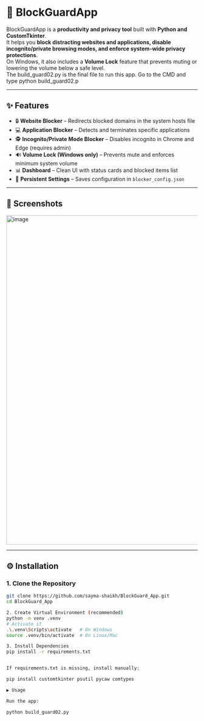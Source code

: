 # 🚫 BlockGuardApp

BlockGuardApp is a **productivity and privacy tool** built with **Python and CustomTkinter**.  
It helps you **block distracting websites and applications, disable incognito/private browsing modes, and enforce system-wide privacy protections**.  
On Windows, it also includes a **Volume Lock** feature that prevents muting or lowering the volume below a safe level.  
The build_guard02.py is the final file 
to run this app. Go to the CMD 
and type python build_guard02.p

---

## ✨ Features
- 🔒 **Website Blocker** – Redirects blocked domains in the system hosts file  
- 💻 **Application Blocker** – Detects and terminates specific applications  
- 🕵️ **Incognito/Private Mode Blocker** – Disables incognito in Chrome and Edge (requires admin)  
- 🔊 **Volume Lock (Windows only)** – Prevents mute and enforces minimum system volume  
- 📊 **Dashboard** – Clean UI with status cards and blocked items list  
- 💾 **Persistent Settings** – Saves configuration in `blocker_config.json`  

---

## 📸 Screenshots
<img width="963" height="867" alt="image" src="https://github.com/user-attachments/assets/d35f0e77-6413-48d0-a47e-0aa50ff26780" />


---

## ⚙️ Installation

### 1. Clone the Repository
```bash
git clone https://github.com/sayma-shaikh/BlockGuard_App.git
cd BlockGuard_App

2. Create Virtual Environment (recommended)
python -m venv .venv
# Activate it
.\.venv\Scripts\activate   # On Windows
source .venv/bin/activate  # On Linux/Mac

3. Install Dependencies
pip install -r requirements.txt


If requirements.txt is missing, install manually:

pip install customtkinter psutil pycaw comtypes

▶️ Usage

Run the app:

python build_guard02.py





